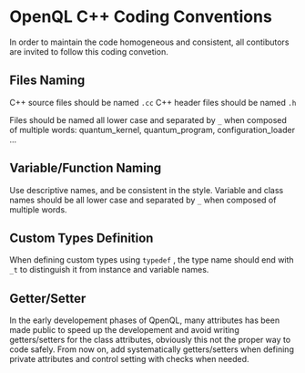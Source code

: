 OpenQL C++ Coding Conventions
=============================

In order to maintain the code homogeneous and consistent, all contibutors are invited to follow this coding convetion.


## Files Naming ##

C++ source files should be named `.cc` 
C++ header files should be named `.h`

Files should be named all lower case and separated by `_` when composed of multiple words: 
quantum_kernel, quantum_program, configuration_loader ...

## Variable/Function Naming ##

Use descriptive names, and be consistent in the style. Variable and class names should be all lower case and separated by `_` when composed of multiple words. 

## Custom Types Definition ##

When defining custom types using `typedef` , the type name should end with `_t` to distinguish it from instance and variable names.

## Getter/Setter ##

In the early developement phases of QpenQL, many attributes has been made public to speed up the developement and avoid writing getters/setters for the class attributes, obviously this not the proper way to code safely. From now on, add systematically getters/setters when defining private attributes and control setting with checks when needed.


